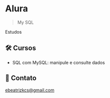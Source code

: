 # Alura

> My SQL

Estudos

## 🛠 Cursos

- SQL com MySQL: manipule e consulte dados

## 💙 Contato

ebeatrizkcs@gmail.com
